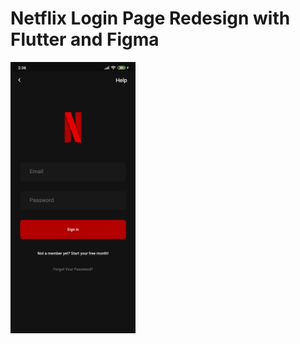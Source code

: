 # Netflix Login Page Redesign with Flutter and Figma


<img src="Screenshot_2020-06-23-17-38-29-943_com.example.netflix_login_page.jpg"  width="200"/>
